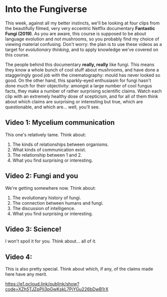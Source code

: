 # Into the Fungiverse

This week, against all my better instincts, we'll be looking at four clips from the beautifully filmed, very very eccentric Netflix documentary **Fantastic Fungi (2019)**. As you are aware, this course is supposed to be about language evolution and *not* mushrooms, so you probably find my choice of viewing material confusing. Don't worry: the plan is to use these videos as a target for *evolutionary thinking*, and to apply knowledge we've covered on this course.

The people behind this documentary **really, really** like fungi. This means they know a whole bunch of cool stuff about mushrooms, and have done a staggeringly good job with the cinematography: mould has never looked so good. On the other hand, this sparkly-eyed enthusiasm for fungi hasn't done much for their objectivity: amongst a large number of cool fungus facts, they make a number of rather surprising scientific claims. Watch each clip with an extremely healthy dose of scepticism, and for all of them think about which claims are surprising or interesting but true, which are questionable, and which are... well, you'll see.

## Video 1: Mycelium communication
This one's relatively tame. Think about:
1. The kinds of relationships between organisms.
2. What kinds of communication exist.
3. The relationship between 1 and 2.
4. What you find surprising or interesting.

## Video 2: Fungi and **you**
We're getting somewhere now. Think about:
1. The evolutionary history of fungi.
2. The connection between humans and fungi.
3. The discussion of intelligence.
4. What you find surprising or interesting.

## Video 3: Science!
I won't spoil it for you. Think about... all of it.

## Video 4: 
This is also pretty special. Think about which, if any, of the claims made here have any merit.

https://e1.pcloud.link/publink/show?code=XZh5TJZpPIi3pGwKskL7PiYGu226bDwB1rX



